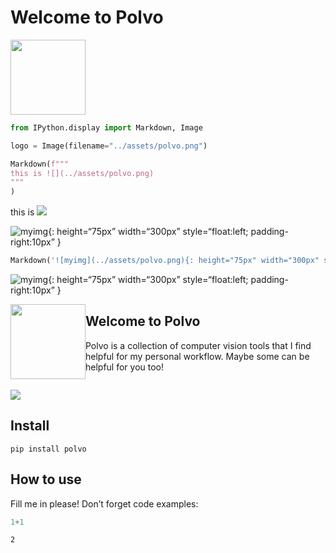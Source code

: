 Welcome to Polvo
================

<!-- WARNING: THIS FILE WAS AUTOGENERATED! DO NOT EDIT! -->

<img src="../assets/polvo.png" width=120/>

``` python
from IPython.display import Markdown, Image
```

``` python
logo = Image(filename="../assets/polvo.png")
```

``` python
Markdown(f"""
this is ![](../assets/polvo.png)
"""
)
```

this is ![](../assets/polvo.png)

<!-- ![myimg](../assets/polvo.png)&nbsp; test text -->

![myimg](../assets/polvo.png){: height=“75px” width=“300px”
style=“float:left; padding-right:10px” }

``` python
Markdown('![myimg](../assets/polvo.png){: height="75px" width="300px" style="float:left; padding-right:10px" }')
```

![myimg](../assets/polvo.png){: height=“75px” width=“300px”
style=“float:left; padding-right:10px” }

<!-- <img src="../assets/polvo.png" style="display=block; margin:auto" width=120/> -->

<img src="../assets/polvo.png" style="float: left;" width=120/>

<h2 style="padding: 00px">
Welcome to Polvo
</h2>
<p style="padding-right: 10px; padding-left: 20px">
Polvo is a collection of computer vision tools that I find helpful for
my personal workflow. Maybe some can be helpful for you too!
</p>

``` python
```

![](index_files/figure-gfm/cell-6-output-1.png)

## Install

`pip install polvo`

## How to use

Fill me in please! Don’t forget code examples:

``` python
1+1
```

    2
